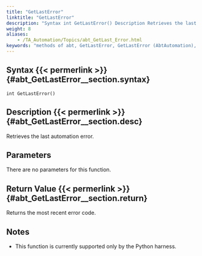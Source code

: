 ```yaml
--- 
title: "GetLastError"
linktitle: "GetLastError"
description: "Syntax int GetLastError() Description Retrieves the last automation error. Parameters There are no parameters for this function. Return Value Returns the most recent error code. Notes This function is ..."
weight: 8
aliases: 
    - /TA_Automation/Topics/abt_GetLast_Error.html
keywords: "methods of abt, GetLastError, GetLastError (AbtAutomation), AbtAutomation, getlasterror, get the last automation error, retrieve the last automation error"
---
```


## Syntax {{< permerlink >}} {#abt_GetLastError__section.syntax} 

`int GetLastError()`

## Description {{< permerlink >}} {#abt_GetLastError__section.desc} 

Retrieves the last automation error.

## Parameters

There are no parameters for this function.

## Return Value {{< permerlink >}} {#abt_GetLastError__section.return} 

Returns the most recent error code.

## Notes

-   This function is currently supported only by the Python harness.



